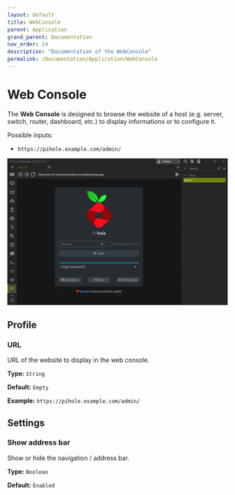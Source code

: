 ```yaml
---
layout: default
title: WebConsole
parent: Application
grand_parent: Documentation
nav_order: 14
description: "Documentation of the WebConsole"
permalink: /Documentation/Application/WebConsole
---
```


# Web Console

The **Web Console** is designed to browse the website of a host (e.g. server, switch, router, dashboard, etc.) to display informations or to configure it.

Possible inputs:
- `https://pihole.example.com/admin/`

![WebConsole](14_WebConsole.png)

## Profile

### URL

URL of the website to display in the web console.

**Type:** `String`

**Default:** `Empty`

**Example:** `https://pihole.example.com/admin/`

## Settings

### Show address bar

Show or hide the navigation / address bar.

**Type:** `Boolean`

**Default:** `Enabled`
